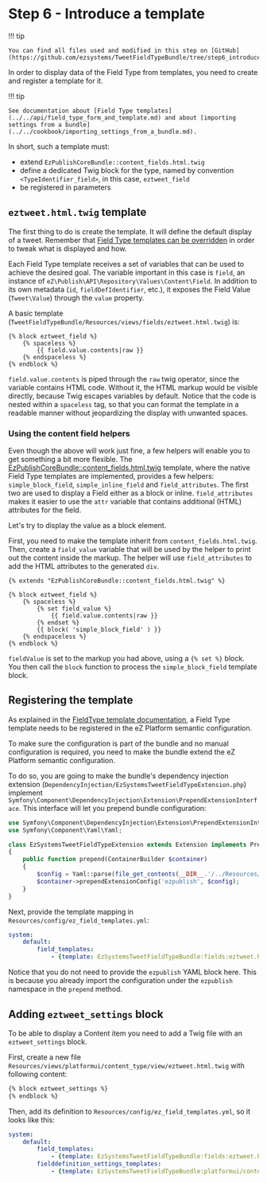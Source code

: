 # Step 6 - Introduce a template

!!! tip

    You can find all files used and modified in this step on [GitHub](https://github.com/ezsystems/TweetFieldTypeBundle/tree/step6_introduce_a_template).

In order to display data of the Field Type from templates, you need to create and register a template for it.

!!! tip

    See documentation about [Field Type templates](../../api/field_type_form_and_template.md) and about [importing settings from a bundle](../../cookbook/importing_settings_from_a_bundle.md).

In short, such a template must:

- extend `EzPublishCoreBundle::content_fields.html.twig`
- define a dedicated Twig block for the type, named by convention `<TypeIdentifier_field>`, in this case, `eztweet_field`
- be registered in parameters

## `eztweet.html.twig` template

The first thing to do is create the template. It will define the default display of a tweet.
Remember that [Field Type templates can be overridden](../../guide/twig_functions_reference.md#override-a-field-template-block) in order to tweak what is displayed and how.

Each Field Type template receives a set of variables that can be used to achieve the desired goal.
The variable important in this case is `field`, an instance of `eZ\Publish\API\Repository\Values\Content\Field`.
In addition to its own metadata (`id`, `fieldDefIdentifier`, etc.), it exposes the Field Value (`Tweet\Value`) through the `value` property.

A basic template (`TweetFieldTypeBundle/Resources/views/fields/eztweet.html.twig`) is:

``` html+twig
{% block eztweet_field %}
    {% spaceless %}
        {{ field.value.contents|raw }}
    {% endspaceless %}
{% endblock %}
```

`field.value.contents` is piped through the `raw` twig operator, since the variable contains HTML code.
Without it, the HTML markup would be visible directly, because Twig escapes variables by default.
Notice that the code is nested within a `spaceless` tag, so that you can format the template in a readable manner
without jeopardizing the display with unwanted spaces.

### Using the content field helpers

Even though the above will work just fine, a few helpers will enable you to get something a bit more flexible.
The [EzPublishCoreBundle::content_fields.html.twig](https://github.com/ezsystems/ezpublish-kernel/blob/master/eZ/Bundle/EzPublishCoreBundle/Resources/views/content_fields.html.twig) template,
where the native Field Type templates are implemented, provides a few helpers: `simple_block_field`, `simple_inline_field` and `field_attributes`.
The first two are used to display a Field either as a block or inline.
`field_attributes` makes it easier to use the `attr` variable that contains additional (HTML) attributes for the field.

Let's try to display the value as a block element.

First, you need to make the template inherit from `content_fields.html.twig`.
Then, create a `field_value` variable that will be used by the helper to print out the content inside the markup.
The helper will use `field_attributes` to add the HTML attributes to the generated `div`.

``` html+twig
{% extends "EzPublishCoreBundle::content_fields.html.twig" %}

{% block eztweet_field %}
    {% spaceless %}
        {% set field_value %}
            {{ field.value.contents|raw }}
        {% endset %}
        {{ block( 'simple_block_field' ) }}
    {% endspaceless %}
{% endblock %}
```

`fieldValue` is set to the markup you had above, using a `{% set %}` block.
You then call the `block` function to process the `simple_block_field` template block.

## Registering the template

As explained in the [FieldType template documentation](../../api/field_type_form_and_template.md#registering-your-template), a Field Type template needs to be registered in the eZ Platform semantic configuration.

To make sure the configuration is part of the bundle and no manual configuration is required,
you need to make the bundle extend the eZ Platform semantic configuration.

To do so, you are going to make the bundle's dependency injection extension (`DependencyInjection/EzSystemsTweetFieldTypeExtension.php`)
implement `Symfony\Component\DependencyInjection\Extension\PrependExtensionInterface`.
This interface will let you prepend bundle configuration:

``` php
use Symfony\Component\DependencyInjection\Extension\PrependExtensionInterface;
use Symfony\Component\Yaml\Yaml;

class EzSystemsTweetFieldTypeExtension extends Extension implements PrependExtensionInterface
{
    public function prepend(ContainerBuilder $container)
    {
        $config = Yaml::parse(file_get_contents(__DIR__.'/../Resources/config/ez_field_templates.yml'));
        $container->prependExtensionConfig('ezpublish', $config);
    }
}
```

Next, provide the template mapping in `Resources/config/ez_field_templates.yml`:

``` yml
system:
    default:
        field_templates:
            - {template: EzSystemsTweetFieldTypeBundle:fields:eztweet.html.twig, priority: 0}
```

Notice that you do not need to provide the `ezpublish` YAML block here.
This is because you already import the configuration under the `ezpublish` namespace in the `prepend` method.

## Adding `eztweet_settings` block

To be able to display a Content item you need to add a Twig file with an `eztweet_settings` block.

First, create a new file `Resources/views/platformui/content_type/view/eztweet.html.twig` with following content:

``` html
{% block eztweet_settings %}
{% endblock %}
```

Then, add its definition to `Resources/config/ez_field_templates.yml`, so it looks like this:

``` yml
system:
    default:
        field_templates:
            - {template: EzSystemsTweetFieldTypeBundle:fields:eztweet.html.twig, priority: 0}
        fielddefinition_settings_templates:
            - {template: EzSystemsTweetFieldTypeBundle:platformui/content_type/view:eztweet.html.twig, priority: 0}
```

